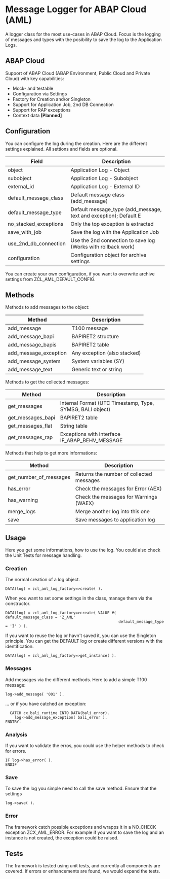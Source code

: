 # Message Logger for ABAP Cloud (AML)

A logger class for the most use-cases in ABAP Cloud. Focus is the logging of messages and types with the posibility to save the log to the Application Logs.

## ABAP Cloud
Support of ABAP Cloud (ABAP Environment, Public Cloud and Private Cloud) with key capabilities:

- Mock- and testable
- Configuration via Settings
- Factory for Creation and/or Singleton
- Support for Application Job, 2nd DB Connection
- Support for RAP exceptions
- Context data **[Planned]**

## Configuration

You can configure the log during the creation. Here are the different settings explained. All settions and fields are optional.

| Field                 | Description                                                       |
|-----------------------|-------------------------------------------------------------------|
| object                | Application Log - Object                                          |
| subobject             | Application Log - Subobject                                       |
| external_id           | Application Log - External ID                                     |
| default_message_class | Default message class (add_message)                               |
| default_message_type  | Default message_type (add_message, text and exception); Default E |
| no_stacked_exceptions | Only the top exception is extracted                               |
| save_with_job         | Save the log with the Application Job                             |
| use_2nd_db_connection | Use the 2nd connection to save log (Works with rollback work)     |
| configuration         | Configuration object for archive settings                         |

You can create your own configuration, if you want to overwrite archive settings from ZCL_AML_DEFAULT_CONFIG.

## Methods

Methods to add messages to the object:

| Method                | Description                  |
|-----------------------|------------------------------|
| add_message           | T100 message                 |
| add_message_bapi      | BAPIRET2 structure           |
| add_message_bapis     | BAPIRET2 table               |
| add_message_exception | Any exception (also stacked) |
| add_message_system    | System variables (SY)        |
| add_message_text      | Generic text or string       |

Methods to get the collected messages:

| Method            | Description                                               |
|-------------------|-----------------------------------------------------------|
| get_messages      | Internal Format (UTC Timestamp, Type, SYMSG, BALI object) |
| get_messages_bapi | BAPIRET2 table                                            |
| get_messages_flat | String table                                              |
| get_messages_rap  | Exceptions with interface IF_ABAP_BEHV_MESSAGE            |

Methods that help to get more informations:

| Method                 | Description                              |
|------------------------|------------------------------------------|
| get_number_of_messages | Returns the number of collected messages |
| has_error              | Check the messages for Error (AEX)       |
| has_warning            | Check the messages for Warnings (WAEX)   |
| merge_logs             | Merge another log into this one          |
| save                   | Save messages to application log         |

## Usage

Here you get some informations, how to use the log. You could also check the Unit Tests for message handling.

### Creation

The normal creation of a log object.

```ABAP
DATA(log) = zcl_aml_log_factory=>create( ).
```

When you want to set some settings in the class, manage them via the constructor.

```ABAP
DATA(log) = zcl_aml_log_factory=>create( VALUE #( default_message_class = 'Z_AML'
                                                  default_message_type  = 'I' ) ).
```                                                  

If you want to reuse the log or havn't saved it, you can use the Singleton principle. You can get the DEFAULT log or create different versions with the identification.

```ABAP
DATA(log) = zcl_aml_log_factory=>get_instance( ).
```

### Messages

Add messages via the different methods. Here to add a simple T100 message:

```ABAP
log->add_message( '001' ).
```

... or if you have catched an exception:

```ABAP
  CATCH cx_bali_runtime INTO DATA(bali_error).
    log->add_message_exception( bali_error ).
ENDTRY.
```

### Analysis

If you want to validate the erros, you could use the helper methods to check for errors.

```ABAP
IF log->has_error( ).
ENDIF
```

### Save

To save the log you simple need to call the save method. Ensure that the settings

```ABAP
log->save( ).
```

### Error

The framework catch possible exceptions and wrapps it in a NO_CHECK exception ZCX_AML_ERROR. For example if you want to save the log and an instance is not created, the exception could be raised.

## Tests

The framework is tested using unit tests, and currently all components are covered. If errors or enhancements are found, we would expand the tests.

